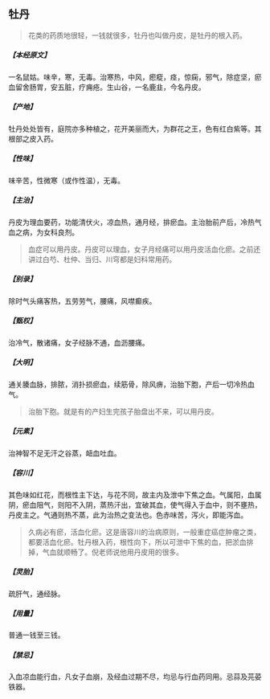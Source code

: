 ## 牡丹

> 花类的药质地很轻，一钱就很多，牡丹也叫做丹皮，是牡丹的根入药。

##### 【本经原文】
一名鼠姑。味辛，寒，无毒。治寒热，中风，瘛瘲，痉，惊痫，邪气，除症坚，瘀血留舍肠胃，安五脏，疗痈疮。生山谷，一名鹿韭，今名丹皮。
##### 【产地】
牡丹处处皆有，庭院亦多种植之，花开美丽而大，为群花之王，色有红白紫等。其根部之皮入药。
##### 【性味】
味辛苦，性微寒（或作性温），无毒。
##### 【主治】
丹皮为理血要药，功能清伏火，凉血热，通月经，排瘀血。主治胎前产后，冷热气血之病，为女科良剂。

> 血症可以用丹皮。丹皮可以理血，女子月经痛可以用丹皮活血化瘀。之前还讲过白芍、杜仲、当归、川穹都是妇科常用药。

##### 【别录】
除时气头痛客热，五劳劳气，腰痛，风噤癫疾。
##### 【甄权】
治冷气，散诸痛，女子经脉不通，血沥腰痛。
##### 【大明】
通关腠血脉，排脓，消扑损瘀血，续筋骨，除风痹，治胎下胞，产后一切冷热血气。

> 治胎下胞。就是有的产妇生完孩子胎盘出不来，可以用丹皮。

##### 【元素】
治神智不足无汗之谷蒸，衄血吐血。
##### 【容川】
其色味如红花，而根性主下达，与花不同，故主内及泄中下焦之血。气属阳，血属阴，瘀血阻气，则阳不入阴，蒸热汗出，宜破其血，使气得入于血中，则不壅热，丹皮主之。气通则热不蒸，此为治热之变法也。色赤味苦，泻火，即能泻血。

> 久病必有瘀，活血化瘀。这是唐容川的治病原则，一般重症癌症肿瘤之类，都要活血化瘀。牡丹根入药，根性向下，所以可泄中下焦的血，把淤血排掉，气血就顺畅了。倪老师说他用丹皮用的很多。

##### 【灵胎】
疏肝气，通经脉。
##### 【用量】
普通一钱至三钱。
##### 【禁忌】
入血凉血能行血，凡女子血崩，及经血过期不尽，均忌与行血药同用。忌蒜及芫荽铁器。